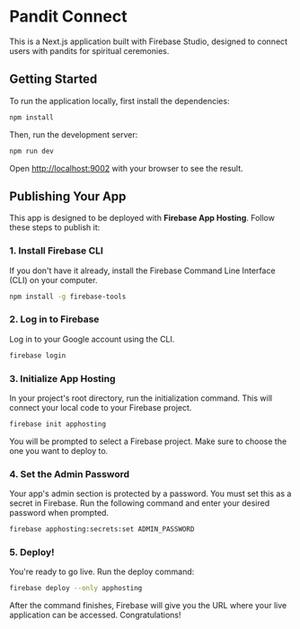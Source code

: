# Pandit Connect

This is a Next.js application built with Firebase Studio, designed to connect users with pandits for spiritual ceremonies.

## Getting Started

To run the application locally, first install the dependencies:

```bash
npm install
```

Then, run the development server:

```bash
npm run dev
```

Open [http://localhost:9002](http://localhost:9002) with your browser to see the result.

## Publishing Your App

This app is designed to be deployed with **Firebase App Hosting**. Follow these steps to publish it:

### 1. Install Firebase CLI

If you don't have it already, install the Firebase Command Line Interface (CLI) on your computer.

```bash
npm install -g firebase-tools
```

### 2. Log in to Firebase

Log in to your Google account using the CLI.

```bash
firebase login
```

### 3. Initialize App Hosting

In your project's root directory, run the initialization command. This will connect your local code to your Firebase project.

```bash
firebase init apphosting
```

You will be prompted to select a Firebase project. Make sure to choose the one you want to deploy to.

### 4. Set the Admin Password

Your app's admin section is protected by a password. You must set this as a secret in Firebase. Run the following command and enter your desired password when prompted.

```bash
firebase apphosting:secrets:set ADMIN_PASSWORD
```

### 5. Deploy!

You're ready to go live. Run the deploy command:

```bash
firebase deploy --only apphosting
```

After the command finishes, Firebase will give you the URL where your live application can be accessed. Congratulations!
